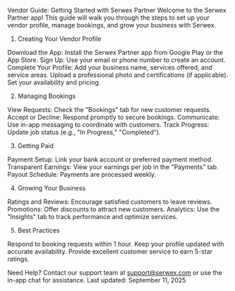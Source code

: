 Vendor Guide: Getting Started with Serwex Partner
Welcome to the Serwex Partner app! This guide will walk you through the steps to set up your vendor profile, manage bookings, and grow your business with Serwex.

1. Creating Your Vendor Profile

Download the App: Install the Serwex Partner app from Google Play or the App Store.
Sign Up: Use your email or phone number to create an account.
Complete Your Profile:
Add your business name, services offered, and service areas.
Upload a professional photo and certifications (if applicable).
Set your availability and pricing.

2. Managing Bookings

View Requests: Check the "Bookings" tab for new customer requests.
Accept or Decline: Respond promptly to secure bookings.
Communicate: Use in-app messaging to coordinate with customers.
Track Progress: Update job status (e.g., "In Progress," "Completed").

3. Getting Paid

Payment Setup: Link your bank account or preferred payment method.
Transparent Earnings: View your earnings per job in the "Payments" tab.
Payout Schedule: Payments are processed weekly.

4. Growing Your Business

Ratings and Reviews: Encourage satisfied customers to leave reviews.
Promotions: Offer discounts to attract new customers.
Analytics: Use the "Insights" tab to track performance and optimize services.

5. Best Practices

Respond to booking requests within 1 hour.
Keep your profile updated with accurate availability.
Provide excellent customer service to earn 5-star ratings.

Need Help?
Contact our support team at support@serwex.com or use the in-app chat for assistance.
Last updated: September 11, 2025
